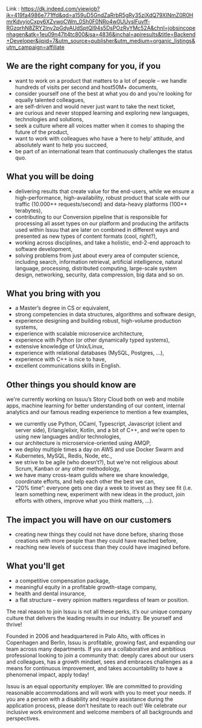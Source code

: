 Link : https://dk.indeed.com/viewjob?jk=419fa4986e771ffd&qd=a159uD5GndZaRrbR5gRy35ziXdQ79XINmZ0R0HmrKdvyjoCxpy6XZvwoCWm_0Sh0F0NRo4w0UUvslFuvff-RGzqrhN8ZRY2lny2pGdyAUdSptQI94s5DsPOzRyYMc52A&chnl=jobsincopenhagen&atk=1eu09n47lt4tc800&jsa=4836&inchal=apiresults&title=Backend+Developer&jipid=7&utm_source=publisher&utm_medium=organic_listings&utm_campaign=affiliate

## We are the right company for you, if you

- want to work on a product that matters to a lot of people – we handle hundreds of visits per second and host50M+ documents,
- consider yourself one of the best at what you do and you're looking for equally talented colleagues,
- are self-driven and would never just want to take the next ticket,
- are curious and never stopped learning and exploring new languages, technologies and solutions,
- seek a culture where all voices matter when it comes to shaping the future of the product,
- want to work with colleagues who have a ‘here to help’ attitude, and absolutely want to help you succeed,
- be part of an international team that continuously challenges the status quo.

## What you will be doing

- delivering results that create value for the end-users, while we ensure a high-performance, high-availability, robust product that scale with our traffic (10.000++ requests/second) and data-heavy platforms (100++ terabytes),
- contributing to our Conversion pipeline that is responsible for processing all asset types on our platform and producing the artifacts used within Issuu that are later on combined in different ways and presented as new types of content formats (cool, right?),
- working across disciplines, and take a holistic, end-2-end approach to software development,
- solving problems from just about every area of computer science, including search, information retrieval, artificial intelligence, natural language, processing, distributed computing, large-scale system design, networking, security, data compression, big data and so on.

## What you bring with you

- a Master’s degree in CS or equivalent,
- strong competencies in data structures, algorithms and software design,
- experience designing and building robust, high-volume production systems,
- experience with scalable microservice architecture,
- experience with Python (or other dynamically typed systems),
- extensive knowledge of Unix/Linux,
- experience with relational databases (MySQL, Postgres, …),
- experience with C++ is nice to have,
- excellent communications skills in English.

## Other things you should know are

we're currently working on Issuu’s Story Cloud both on web and mobile apps, machine learning for better understanding of our content, internal analytics and our famous reading experience to mention a few examples,

- we currently use Python, OCaml, Typescript, Javascript (client and server side), Erlang/elixir, Kotlin, and a bit of C++, and we’re open to using new languages and/or technologies,
- our architecture is microservice-oriented using AMQP,
- we deploy multiple times a day on AWS and use Docker Swarm and
- Kubernetes, MySQL, Redis, Node, etc.,
- we strive to be agile (who doesn’t?), but we're not religious about Scrum, Kanban or any other methodology,
- we have many cross-team guilds where we share knowledge, coordinate efforts, and help each other the best we can,
- “20% time”: everyone gets one day a week to invest as they see fit (i.e. learn something new, experiment with new ideas in the product, join efforts with others, improve what you think matters, ...).

## The impact you will have on our customers

- creating new things they could not have done before,
  sharing those creations with more people than they could have reached before,
- reaching new levels of success than they could have imagined before.

## What you'll get

- a competitive compensation package,
- meaningful equity in a profitable growth-stage company,
- health and dental insurance,
- a flat structure – every opinion matters regardless of team or position.

The real reason to join Issuu is not all these perks, it’s our unique company culture that delivers the leading results in our industry. Be yourself and thrive!

Founded in 2006 and headquartered in Palo Alto, with offices in Copenhagen and Berlin, Issuu is profitable, growing fast, and expanding our team across many departments. If you are a collaborative and ambitious professional looking to join a community that: deeply cares about our users and colleagues, has a growth mindset, sees and embraces challenges as a means for continuous improvement, and takes accountability to have a phenomenal impact, apply today!

Issuu is an equal opportunity employer. We are committed to providing reasonable accommodations and will work with you to meet your needs. If you are a person with a disability and require assistance during the application process, please don’t hesitate to reach out! We celebrate our inclusive work environment and welcome members of all backgrounds and perspectives.
